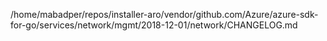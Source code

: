 /home/mabadper/repos/installer-aro/vendor/github.com/Azure/azure-sdk-for-go/services/network/mgmt/2018-12-01/network/CHANGELOG.md